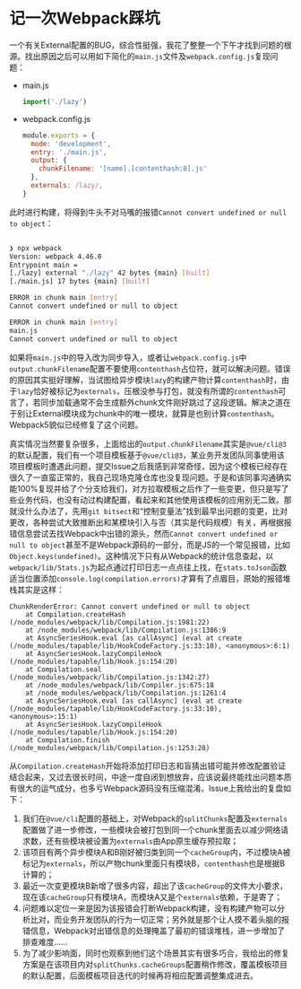 # 记一次Webpack踩坑

一个有关External配置的BUG，综合性挺强，我花了整整一个下午才找到问题的根源。找出原因之后可以用如下简化的`main.js`文件及`webpack.config.js`复现问题：

*   main.js

    ```js
    import('./lazy')
    ```

*   webpack.config.js

    ```js
    module.exports = {
      mode: 'development',
      entry: './main.js',
      output: {
        chunkFilename: '[name].[contenthash:8].js'
      },
      externals: /lazy/,
    }
    ```

此时进行构建，将得到牛头不对马嘴的报错`Cannot convert undefined or null to object`：

```bash

❯ npx webpack
Version: webpack 4.46.0
Entrypoint main =
[./lazy] external "./lazy" 42 bytes {main} [built]
[./main.js] 17 bytes {main} [built]

ERROR in chunk main [entry]
Cannot convert undefined or null to object

ERROR in chunk main [entry]
main.js
Cannot convert undefined or null to object
```

如果将`main.js`中的导入改为同步导入，或者让`webpack.config.js`中`output.chunkFilename`配置不要使用`contenthash`占位符，就可以解决问题。错误的原因其实挺好理解，当试图给异步模块`lazy`的构建产物计算`contenthash`时，由于`lazy`恰好被标记为`externals`，压根没参与打包，就没有所谓的`contenthash`可言了，若同步加载通常不会生成额外chunk文件刚好跳过了这段逻辑。解决之道在于别让External模块成为chunk中的唯一模块，就算是也别计算`contenthash`。Webpack5貌似已经修复了这个问题。

真实情况当然要复杂很多，上面给出的`output.chunkFilename`其实是`@vue/cli@3`的默认配置，我们有一个项目模板基于`@vue/cli@3`，某业务开发团队同事使用该项目模板时遭遇此问题，提交Issue之后我感到非常奇怪，因为这个模板已经存在很久了一直蛮正常的，我自己现场克隆仓库也没复现问题。于是和该同事沟通确实能100%复现并给了个分支给我们，对方拉取模板之后作了一些变更，但只是写了些业务代码，也没有动过构建配置，看起来和其他使用该模板的应用别无二致。那就没什么办法了，先用`git bitsect`和“控制变量法”找到最早出问题的变更，比对更改，各种尝试大致推断出和某模块引入与否（其实是代码规模）有关，再根据报错信息尝试去找Webpack中出错的源头，然而`Cannot convert undefined or null to object`甚至不是Webpack源码的一部分，而是JS的一个常见报错，比如`Object.keys(undefined)`。这种情况下只有从Webpack的统计信息查起，以`webpack/lib/Stats.js`为起点通过打印日志一点点往上找，在`stats.toJson`函数适当位置添加`console.log(compilation.errors)`才算有了点眉目，原始的报错堆栈其实是这样：

    ChunkRenderError: Cannot convert undefined or null to object
        at Compilation.createHash (/node_modules/webpack/lib/Compilation.js:1981:22)
        at /node_modules/webpack/lib/Compilation.js:1386:9
        at AsyncSeriesHook.eval [as callAsync] (eval at create (/node_modules/tapable/lib/HookCodeFactory.js:33:10), <anonymous>:6:1)
        at AsyncSeriesHook.lazyCompileHook (/node_modules/tapable/lib/Hook.js:154:20)
        at Compilation.seal (/node_modules/webpack/lib/Compilation.js:1342:27)
        at /node_modules/webpack/lib/Compiler.js:675:18
        at /node_modules/webpack/lib/Compilation.js:1261:4
        at AsyncSeriesHook.eval [as callAsync] (eval at create (/node_modules/tapable/lib/HookCodeFactory.js:33:10), <anonymous>:15:1)
        at AsyncSeriesHook.lazyCompileHook (/node_modules/tapable/lib/Hook.js:154:20)
        at Compilation.finish (/node_modules/webpack/lib/Compilation.js:1253:28)

从`Compilation.createHash`开始将添加打印日志和盲猜出错可能并修改配置验证结合起来，又过去很长时间，中途一度自闭到想放弃，应该说最终能找出问题本质有很大的运气成分，也多亏Webpack源码没有压缩混淆。Issue上我给出的复盘如下：

1.  我们在`@vue/cli`配置的基础上，对Webpack的`splitChunks`配置及`externals`配置做了进一步修改，一些模块会被打包到同一个chunk里面去以减少网络请求数，还有些模块被设置为`externals`由App原生缓存预拉取；
2.  该项目有两个异步模块A和B刚好被归类到同一个`cacheGroup`内，不过模块A被标记为`externals`，所以产物chunk里面只有模块B，`contenthash`也是根据B计算的；
3.  最近一次变更模块B新增了很多内容，超出了该`cacheGroup`的文件大小要求，现在该`cacheGroup`只有模块A，而模块A又是个`externals`依赖，于是寄了；
4.  问题难以定位一来是因为该报错会打断Webpack构建，没有构建产物可以分析比对，而业务开发团队的行为一切正常；另外就是那个让人摸不着头脑的报错信息，Webpack对出错信息的处理掩盖了最初的错误堆栈，进一步增加了排查难度……
5.  为了减少影响面，同时也观察到他们这个场景其实有很多巧合，我给出的修复方案是在该项目内对`splitChunks.cacheGroups`配置稍作修改，覆盖模板项目的默认配置，后面模板项目迭代的时候再将相应配置调整集成进去。
